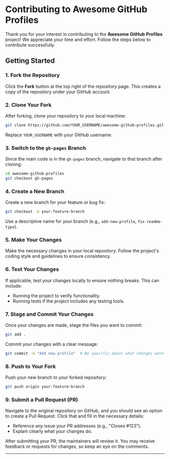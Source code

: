 # Contributing to Awesome GitHub Profiles

Thank you for your interest in contributing to the **Awesome GitHub Profiles** project! We appreciate your time and effort. Follow the steps below to contribute successfully.

## Getting Started

### 1. Fork the Repository

Click the **Fork** button at the top right of the repository page. This creates a copy of the repository under your GitHub account.

### 2. Clone Your Fork

After forking, clone your repository to your local machine:

```bash
git clone https://github.com/YOUR_USERNAME/awesome-github-profiles.git
```

Replace `YOUR_USERNAME` with your GitHub username.

### 3. Switch to the `gh-pages` Branch

Since the main code is in the `gh-pages` branch, navigate to that branch after cloning:

```bash
cd awesome-github-profiles
git checkout gh-pages
```

### 4. Create a New Branch

Create a new branch for your feature or bug fix:

```bash
git checkout -b your-feature-branch
```

Use a descriptive name for your branch (e.g., `add-new-profile`, `fix-readme-typo`).

### 5. Make Your Changes

Make the necessary changes in your local repository. Follow the project's coding style and guidelines to ensure consistency.

### 6. Test Your Changes

If applicable, test your changes locally to ensure nothing breaks. This can include:

- Running the project to verify functionality.
- Running tests if the project includes any testing tools.

### 7. Stage and Commit Your Changes

Once your changes are made, stage the files you want to commit:

```bash
git add .
```

Commit your changes with a clear message:

```bash
git commit -m "Add new profile"  # Be specific about what changes were made.
```

### 8. Push to Your Fork

Push your new branch to your forked repository:

```bash
git push origin your-feature-branch
```

### 9. Submit a Pull Request (PR)

Navigate to the original repository on GitHub, and you should see an option to create a Pull Request. Click that and fill in the necessary details:

- Reference any issue your PR addresses (e.g., "Closes #123").
- Explain clearly what your changes do.

After submitting your PR, the maintainers will review it. You may receive feedback or requests for changes, so keep an eye on the comments.

---
